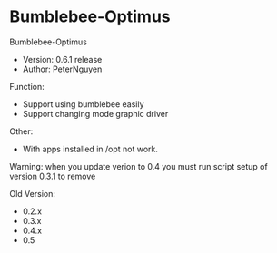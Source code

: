 Bumblebee-Optimus
=================
Bumblebee-Optimus
- Version: 0.6.1 release
- Author: PeterNguyen

Function:
- Support using bumblebee easily
- Support changing mode graphic driver

Other:
- With apps installed in /opt not work.

Warning: when you update verion to 0.4 you must run script setup of version 0.3.1 to remove

Old Version:
- 0.2.x
- 0.3.x
- 0.4.x
- 0.5